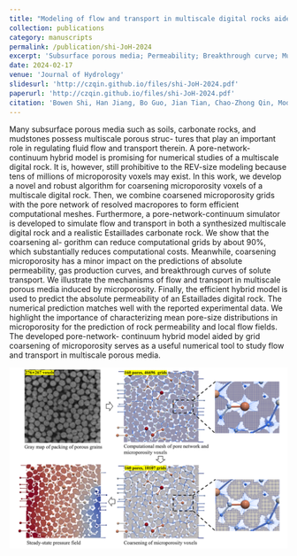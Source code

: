 ```yaml
---
title: "Modeling of flow and transport in multiscale digital rocks aided by grid coarsening of microporous domains"
collection: publications
category: manuscripts
permalink: /publication/shi-JoH-2024
excerpt: 'Subsurface porous media; Permeability; Breakthrough curve; Multiscale digital rock; Pore-network-continuum hybrid model; Microporosity'
date: 2024-02-17
venue: 'Journal of Hydrology'
slidesurl: 'http://czqin.github.io/files/shi-JoH-2024.pdf'
paperurl: 'http://czqin.github.io/files/shi-JoH-2024.pdf'
citation: 'Bowen Shi, Han Jiang, Bo Guo, Jian Tian, Chao-Zhong Qin, Modeling of flow and transport in multiscale digital rocks aided by grid coarsening of microporous domains, Journal of Hydrology, 633, 131003, 2024, https://doi.org/10.1016/j.jhydrol.2024.131003.'
---
```


Many subsurface porous media such as soils, carbonate rocks, and mudstones possess multiscale porous struc- tures that play an important role in regulating fluid flow and transport therein. A pore-network-continuum hybrid model is promising for numerical studies of a multiscale digital rock. It is, however, still prohibitive to the REV-size modeling because tens of millions of microporosity voxels may exist. In this work, we develop a novel and robust algorithm for coarsening microporosity voxels of a multiscale digital rock. Then, we combine coarsened microporosity grids with the pore network of resolved macropores to form efficient computational meshes. Furthermore, a pore-network-continuum simulator is developed to simulate flow and transport in both a synthesized multiscale digital rock and a realistic Estaillades carbonate rock. We show that the coarsening al- gorithm can reduce computational grids by about 90%, which substantially reduces computational costs. Meanwhile, coarsening microporosity has a minor impact on the predictions of absolute permeability, gas production curves, and breakthrough curves of solute transport. We illustrate the mechanisms of flow and transport in multiscale porous media induced by microporosity. Finally, the efficient hybrid model is used to predict the absolute permeability of an Estaillades digital rock. The numerical prediction matches well with the reported experimental data. We highlight the importance of characterizing mean pore-size distributions in microporosity for the prediction of rock permeability and local flow fields. The developed pore-network- continuum hybrid model aided by grid coarsening of microporosity serves as a useful numerical tool to study flow and transport in multiscale porous media.

<p align="center">
  <img src="/images/shi-JoH-2024-GA.png" alt="Pore-network-continuum modeling and coarsening of micriporosity voxels" width="600">
</p>
